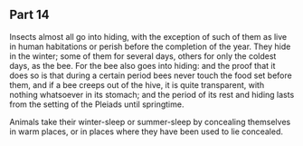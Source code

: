 ## Part 14

Insects almost all go into hiding, with the exception of such of them as live in human habitations or perish before the completion of the year.
They hide in the winter; some of them for several days, others for only the coldest days, as the bee.
For the bee also goes into hiding: and the proof that it does so is that during a certain period bees never touch the food set before them, and if a bee creeps out of the hive, it is quite transparent, with nothing whatsoever in its stomach; and the period of its rest and hiding lasts from the setting of the Pleiads until springtime.

Animals take their winter-sleep or summer-sleep by concealing themselves in warm places, or in places where they have been used to lie concealed.

